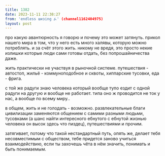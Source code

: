 ```yaml
---
title: 1382
date: 2023-11-11 22:38:27
from: 'endless шизing ⍼' (channel1162404975)
layout: post
---
```


про какую авантюрность я говорю и почему это может затянуть. прикол нашего мира в том, что у него есть много халявы, которую можно потреблять. и за счёт этого жить. никому не вредя, это просто некие излишки которые люди сами готовы отдать, без попрошайничества даже.

жить практически не участвуя в рыночной системе. путешествия - автостоп, жильё - коммуноподобное и сквоты, хиппарские тусовки, еда - фрига.

с той же радуги знаю человека который вообще тупо ездит с одной радуги на другую и вообще не работает. типа оно ж проводится не ток у нас, а вообще по всему миру..

в общем, жить и не голодать - возможно. развлекательные благи цивилизации заменяются общением с самими разными людьми, тусовками (а шанс найти интересного ебнутого с ебнутой жизнью человека он высок здесь что пиздец), путешествиями и прочим. 

затягивает, потому что такой нестандартный путь, опять же, делает тебя несовместимым с обществом, тебе придется заново учиться взаимодействию, если ты захочешь чёта в нём значить, понимать и быть понимаемым.
